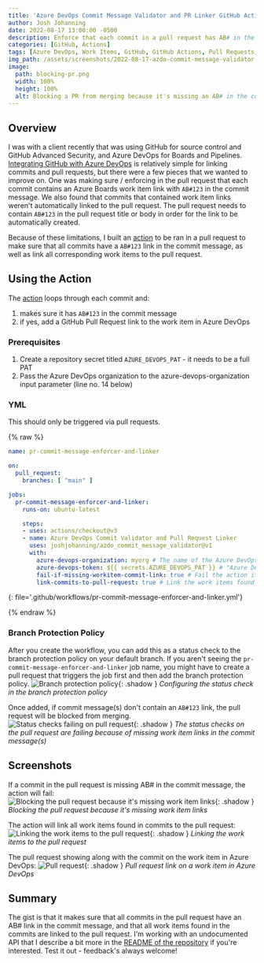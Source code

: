 ```yaml
---
title: 'Azure DevOps Commit Message Validator and PR Linker GitHub Action'
author: Josh Johanning
date: 2022-08-17 13:00:00 -0500
description: Enforce that each commit in a pull request has AB# in the commit message and link all of the work items to the pull request
categories: [GitHub, Actions]
tags: [Azure DevOps, Work Items, GitHub, GitHub Actions, Pull Requests, Branch Protection Rules]
img_path: /assets/screenshots/2022-08-17-azdo-commit-message-validator-and-pr-linker-github-action.md
image:
  path: blocking-pr.png
  width: 100%
  height: 100%
  alt: Blocking a PR from merging because it's missing an AB# in the commit message
---
```


## Overview

I was with a client recently that was using GitHub for source control and GitHub Advanced Security, and Azure DevOps for Boards and Pipelines. [Integrating GitHub with Azure DevOps](https://docs.microsoft.com/en-us/azure/devops/boards/github/link-to-from-github?view=azure-devops) is relatively simple for linking commits and pull requests, but there were a few pieces that we wanted to improve on. One was making sure / enforcing in the pull request that each commit contains an Azure Boards work item link with `AB#123` in the commit message. We also found that commits that contained work item links weren't automatically linked to the pull request. The pull request needs to contain `AB#123` in the pull request title or body in order for the link to be automatically created. 

Because of these limitations, I built an [action](https://github.com/joshjohanning/azdo_commit_message_validator) to be ran in a pull request to make sure that all commits have a `AB#123` link in the commit message, as well as link all corresponding work items to the pull request.


## Using the Action

The [action](https://github.com/joshjohanning/azdo_commit_message_validator) loops through each commit and:

1. makes sure it has `AB#123` in the commit message
2. if yes, add a GitHub Pull Request link to the work item in Azure DevOps

### Prerequisites

1. Create a repository secret titled `AZURE_DEVOPS_PAT` - it needs to be a full PAT
2. Pass the Azure DevOps organization to the azure-devops-organization input parameter (line no. 14 below)

### YML

This should only be triggered via pull requests.

{% raw %}
```yml
name: pr-commit-message-enforcer-and-linker

on:
  pull_request:
    branches: [ "main" ]

jobs:
  pr-commit-message-enforcer-and-linker:
    runs-on: ubuntu-latest

    steps:
    - uses: actions/checkout@v3
    - name: Azure DevOps Commit Validator and Pull Request Linker
      uses: joshjohanning/azdo_commit_message_validator@v1
      with:
        azure-devops-organization: myorg # The name of the Azure DevOps organization
        azure-devops-token: ${{ secrets.AZURE_DEVOPS_PAT }} # "Azure DevOps Personal Access Token (needs to be a full PAT)
        fail-if-missing-workitem-commit-link: true # Fail the action if a commit in the pull request is missing AB# in the commit message
        link-commits-to-pull-request: true # Link the work items found in commits to the pull request
```
{: file='.github/workflows/pr-commit-message-enforcer-and-linker.yml'}

{% endraw %}

### Branch Protection Policy

After you create the workflow, you can add this as a status check to the branch protection policy on your default branch. If you aren't seeing the `pr-commit-message-enforcer-and-linker` job name, you might have to create a pull request that triggers the job first and then add the branch protection policy.
![Branch protection policy](branch-protection-policy.png){: .shadow }
_Configuring the status check in the branch protection policy_

Once added, if commit message(s) don't contain an `AB#123` link, the pull request will be blocked from merging.
![Status checks failing on pull request](checks-failing-on-pr.png){: .shadow }
_The status checks on the pull request are failing because of missing work item links in the commit message(s)_

## Screenshots

If a commit in the pull request is missing AB# in the commit message, the action will fail:
![Blocking the pull request because it's missing work item links](blocking-pr.png){: .shadow }
_Blocking the pull request because it's missing work item links_

The action will link all work items found in commits to the pull request:
![Linking the work items to the pull request](linking-workitem-to-pr.png){: .shadow }
_Linking the work items to the pull request_

The pull request showing along with the commit on the work item in Azure DevOps:
![Pull request](pr-link.png){: .shadow }
_Pull request link on a work item in Azure DevOps_

## Summary

The gist is that it makes sure that all commits in the pull request have an AB# link in the commit message, and that all work items found in the commits are linked to the pull request. I'm working with an undocumented API that I describe a bit more in the [README of the repository](https://github.com/joshjohanning/azdo_commit_message_validator/#how-this-works) if you're interested. Test it out - feedback's always welcome!
